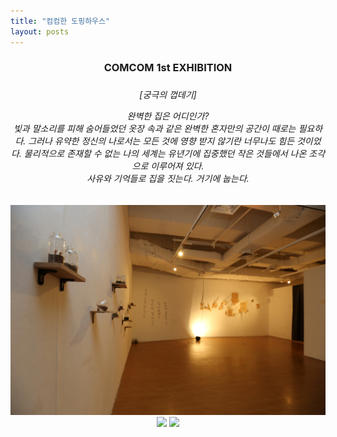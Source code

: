 ```yaml
---
title: "컴컴한 도핑하우스"
layout: posts
---
```

<center><h3>COMCOM 1st EXHIBITION<h3>

<h6>
[궁극의 껍데기]     
    
    
완벽한 집은 어디인가?      
빛과 말소리를 피해 숨어들었던 옷장 속과 같은 완벽한 혼자만의 공간이 때로는 필요하다. 그러나 유약한 정신의 나로서는 모든 것에 영향 받지 않기란 너무나도 힘든 것이었다. 물리적으로 존재할 수 없는 나의 세계는 유년기에 집중했던 작은 것들에서 나온 조각으로 이루어져 있다.      
사유와 기억들로 집을 짓는다. 거기에 눕는다. <h6>       
    
<center><img src="/assets/img/comcom/001.jpg">     
     
<img src="/assets/img/comcom/002.jpg">     
     
<img src="/assets/img/comcom/003.jpg">     

    

